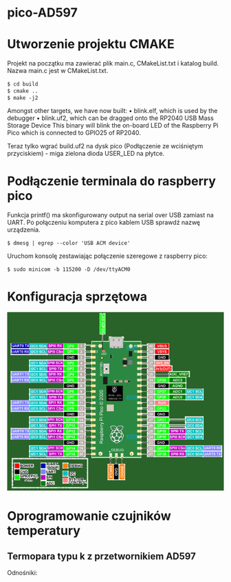 # pico-AD597

# Utworzenie projektu CMAKE
Projekt na początku ma zawierać plik main.c, CMakeList.txt i katalog build. Nazwa main.c jest w CMakeList.txt.

```
$ cd build
$ cmake ..
$ make -j2
```

Amongst other targets, we have now built:
• blink.elf, which is used by the debugger
• blink.uf2, which can be dragged onto the RP2040 USB Mass Storage Device
This binary will blink the on-board LED of the Raspberry Pi Pico which is connected to GPIO25 of RP2040.

Teraz tylko wgrać build.uf2 na dysk pico (Podłączenie ze wciśniętym przyciskiem) - miga zielona dioda USER_LED na płytce.

# Podłączenie terminala do raspberry pico 
Funkcja printf() ma skonfigurowany output na serial over USB zamiast na UART.
Po połączeniu komputera z pico kablem USB sprawdź nazwę urządzenia.
```
$ dmesg | egrep --color 'USB ACM device'

```
Uruchom konsolę zestawiając połączenie szeregowe z raspberry pico:
```
$ sudo minicom -b 115200 -D /dev/ttyACM0
```

# Konfiguracja sprzętowa
![Raspberry-pico pins layout](./pictures/raspberry-pico-layout.png)


# Oprogramowanie czujników temperatury

## Termopara typu k z przetwornikiem AD597





Odnośniki:
